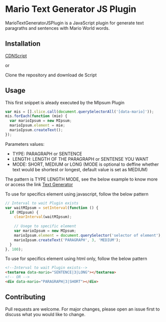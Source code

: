 # Mario Text Generator JS Plugin

MarioTextGeneratorJSPlugin is a JavaScript plugin for generate text paragraths and sentences with Mario World words.

## Installation

[CDNScript](https://cdn.jsdelivr.net/gh/kelvinbiffi/MarioTextGeneratorJSPlugin/dist/MarioIpsum.js)

or 

Clone the repository and download de Script

## Usage

This first snippet is aleady executed by the MIpsum Plugin
```javascript
var mis = [].slice.call(document.querySelectorAll('[data-mario]'));
mis.forEach(function (mie) {
  var marioIpsum = new MIpsum;
  marioIpsum.element = mie;
  marioIpsum.createText();
});
```

Parameters values:
 * TYPE: PARAGRAPH or SENTENCE
 * LENGTH: LENGTH OF THE PARAGRAPH or SENTENSE YOU WANT
 * MODE: SHORT, MEDIUM or LONG (MODE is optional to deffine whether text would be shortest or longest, default value is set as MEDIUM)

The pattern is TYPE LENGTH MODE, see the below example to know more or access the link [Text Generator](https://kelvinbiffi.github.io/MarioTextGeneratorJSPlugin/)
 
To use for specifics element using javascript, follow the below pattern
```javascript
// Interval to wait Plugin exists
var waitMIpsum = setInterval(function () {
  if (MIpsum) {
    clearInterval(waitMIpsum);
    
    // Usege to specific element
    var marioIpsum = new MIpsum;
    marioIpsum.element = document.querySelector('selector of element');
    marioIpsum.createText('PARAGRAPH', 3, 'MEDIUM');
  }
}, 100);
```

To use for specifics element using html only, follow the below pattern
```html
<!--Interval to wait Plugin exists-->
<textarea data-mario="SENTENCE|3|LONG"></textarea>
<!-- OR -->
<div data-mario="PARAGRAPH|3|SHORT"></div>
```

## Contributing
Pull requests are welcome. For major changes, please open an issue first to discuss what you would like to change.